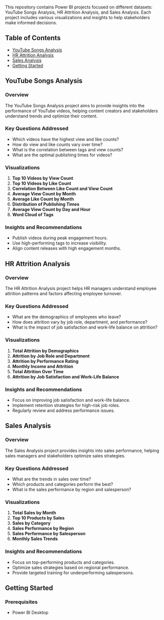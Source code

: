 
This repository contains Power BI projects focused on different datasets: YouTube Songs Analysis, HR Attrition Analysis, and Sales Analysis. Each project includes various visualizations and insights to help stakeholders make informed decisions.

## Table of Contents
- [YouTube Songs Analysis](#youtube-songs-analysis)
- [HR Attrition Analysis](#hr-attrition-analysis)
- [Sales Analysis](#sales-analysis)
- [Getting Started](#getting-started)

## YouTube Songs Analysis


### Overview
The YouTube Songs Analysis project aims to provide insights into the performance of YouTube videos, helping content creators and stakeholders understand trends and optimize their content.

### Key Questions Addressed
- Which videos have the highest view and like counts?
- How do view and like counts vary over time?
- What is the correlation between tags and view counts?
- What are the optimal publishing times for videos?

### Visualizations
1. **Top 10 Videos by View Count**
2. **Top 10 Videos by Like Count**
3. **Correlation Between Like Count and View Count**
4. **Average View Count by Month**
5. **Average Like Count by Month**
6. **Distribution of Publishing Times**
7. **Average View Count by Day and Hour**
8. **Word Cloud of Tags**

### Insights and Recommendations
- Publish videos during peak engagement hours.
- Use high-performing tags to increase visibility.
- Align content releases with high engagement months.

## HR Attrition Analysis

### Overview
The HR Attrition Analysis project helps HR managers understand employee attrition patterns and factors affecting employee turnover.

### Key Questions Addressed
- What are the demographics of employees who leave?
- How does attrition vary by job role, department, and performance?
- What is the impact of job satisfaction and work-life balance on attrition?

### Visualizations
1. **Total Attrition by Demographics**
2. **Attrition by Job Role and Department**
3. **Attrition by Performance Rating**
4. **Monthly Income and Attrition**
5. **Total Attrition Over Time**
6. **Attrition by Job Satisfaction and Work-Life Balance**

### Insights and Recommendations
- Focus on improving job satisfaction and work-life balance.
- Implement retention strategies for high-risk job roles.
- Regularly review and address performance issues.

## Sales Analysis


### Overview
The Sales Analysis project provides insights into sales performance, helping sales managers and stakeholders optimize sales strategies.

### Key Questions Addressed
- What are the trends in sales over time?
- Which products and categories perform the best?
- What is the sales performance by region and salesperson?

### Visualizations
1. **Total Sales by Month**
2. **Top 10 Products by Sales**
3. **Sales by Category**
4. **Sales Performance by Region**
5. **Sales Performance by Salesperson**
6. **Monthly Sales Trends**

### Insights and Recommendations
- Focus on top-performing products and categories.
- Optimize sales strategies based on regional performance.
- Provide targeted training for underperforming salespersons.

## Getting Started

### Prerequisites
- Power BI Desktop

